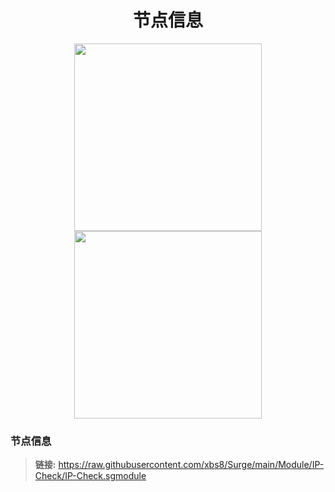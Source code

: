 <h1 align="center">节点信息</h1>

<p align="center">
<img src="https://raw.githubusercontent.com/xbs8/Surge/main/Surge.png" width="300"></img>
<img src="https://raw.githubusercontent.com/xbs8/Surge/main/Module.png" width="300"></img>
</p>

### 节点信息
> **链接:** https://raw.githubusercontent.com/xbs8/Surge/main/Module/IP-Check/IP-Check.sgmodule </br>
</br>
